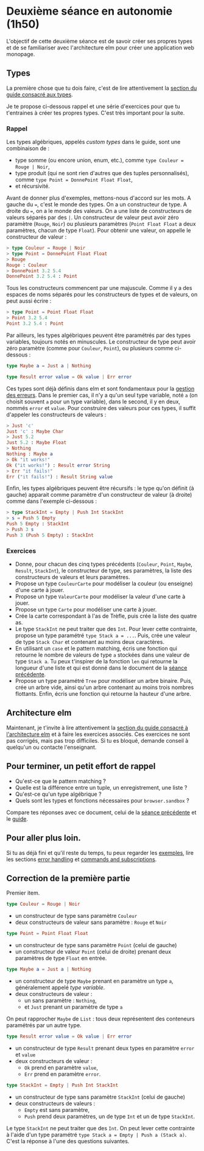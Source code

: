 # Deuxième séance en autonomie (1h50)

L'objectif de cette deuxième séance est de savoir créer ses propres types et de se familiariser avec l'architecture elm pour créer une application web monopage.

## Types

La première chose que tu dois faire, c'est de lire attentivement la [section du guide consacré aux types](https://guide.elm-lang.org/types/).

Je te propose ci-dessous rappel et une série d'exercices pour que tu t'entraines à créer tes propres types. C'est très important pour la suite.

### Rappel

Les types algébriques, appelés *custom types* dans le guide, sont une combinaison de : 
- type somme (ou encore union, enum, etc.), comme `type Couleur = Rouge | Noir`, 
- type produit (qui ne sont rien d'autres que des tuples personnalisés), comme `type Point = DonnePoint Float Float`,  
- et récursivité. 

Avant de donner plus d'exemples, mettons-nous d'accord sur les mots. A gauche du `=`, c'est le monde des types. On a un constructeur de type. A droite du `=`, on a le monde des valeurs. On a une liste de constructeurs de valeurs séparés par des `|`. Un constructeur de valeur peut avoir zéro paramètre (`Rouge`, `Noir`) ou plusieurs paramètres (`Point Float Float` a deux paramètres, chacun de type `Float`). Pour obtenir une valeur, on appelle le constructeur de valeur : 
```elm
> type Couleur = Rouge | Noir
> type Point = DonnePoint Float Float
> Rouge
Rouge : Couleur
> DonnePoint 3.2 5.4
DonnePoint 3.2 5.4 : Point
```

Tous les constructeurs commencent par une majuscule. Comme il y a des espaces de noms séparés pour les constructeurs de types et de valeurs, on peut aussi écrire :
```elm
> type Point = Point Float Float
> Point 3.2 5.4
Point 3.2 5.4 : Point
```

Par ailleurs, les types algébriques peuvent être paramétrés par des types variables, toujours notés en minuscules. Le constructeur de type peut avoir zéro paramètre (comme pour `Couleur`, `Point`), ou plusieurs comme ci-dessous : 
```elm
type Maybe a = Just a | Nothing
```
```elm
type Result error value = Ok value | Err error
```
Ces types sont déjà définis dans elm et sont fondamentaux pour la [gestion des erreurs](https://guide.elm-lang.org/error_handling/). Dans le premier cas, il n'y a qu'un seul type variable, noté `a` (on choisit souvent `a` pour un type variable), dans le second, il y en deux, nommés `error` et `value`. Pour construire des valeurs pour ces types, il suffit d'appeler les constructeurs de valeurs : 

```elm
> Just 'c'
Just 'c' : Maybe Char
> Just 5.2
Just 5.2 : Maybe Float
> Nothing
Nothing : Maybe a
> Ok "it works!"
Ok ("it works!") : Result error String
> Err "it fails!"
Err ("it fails!") : Result String value
```

Enfin, les types algébriques peuvent être récursifs : le type qu'on définit (à gauche) apparait comme paramètre d'un constructeur de valeur (à droite) comme dans l'exemple ci-dessous : 

```elm
> type StackInt = Empty | Push Int StackInt 
> s = Push 5 Empty
Push 5 Empty : StackInt
> Push 3 s
Push 3 (Push 5 Empty) : StackInt
```

### Exercices

- Donne, pour chacun des cinq types précédents (`Couleur`, `Point`, `Maybe`, `Result`, `StackInt`), le constructeur de type, ses paramètres, la liste des constructeurs de valeurs et leurs paramètres. 
- Propose un type `CouleurCarte` pour modéliser la couleur (ou enseigne) d'une carte à jouer. 
- Propose un type `ValeurCarte` pour modéliser la valeur d'une carte à jouer. 
- Propose un type `Carte` pour modéliser une carte à jouer. 
- Crée la carte correspondant à l'as de Trèfle, puis crée la liste des quatre as. 
- Le type `StackInt` ne peut traiter que des `Int`. Pour lever cette contrainte, propose un type paramétré `type Stack a = ...`. Puis, crée une valeur de type `Stack Char` et contenant au moins deux caractères. 
- En utilisant un `case` et le pattern matching, écris une fonction qui retourne le nombre de valeurs de type `a` stockées dans une valeur de type `Stack a`. Tu peux t'inspirer de la fonction `len` qui retourne la longueur d'une liste et qui est donné dans le document de la [séance précédente](../TD1). 
- Propose un type paramétré `Tree` pour modéliser un arbre binaire. Puis, crée un arbre vide, ainsi qu'un arbre contenant au moins trois nombres flottants. Enfin, écris une fonction qui retourne la hauteur d'une arbre. 

## Architecture elm

Maintenant, je t'invite à lire attentivement la [section du guide consacré à l'architecture elm](https://guide.elm-lang.org/architecture/)
et à faire les exercices associés. Ces exercices ne sont pas corrigés, mais pas trop difficiles. Si tu es bloqué, demande conseil à quelqu'un ou contacte l'enseignant. 

## Pour terminer, un petit effort de rappel

- Qu'est-ce que le pattern matching ?
- Quelle est la différence entre un tuple, un enregistrement, une liste ?
- Qu'est-ce qu'un type algébrique ?
- Quels sont les types et fonctions nécessaires pour `browser.sandbox` ?

Compare tes réponses avec ce document, celui de la [séance précédente](../TD1/) et le [guide](https://guide.elm-lang.org/).

## Pour aller plus loin. 

Si tu as déjà fini et qu'il reste du temps, tu peux regarder les [exemples](https://elm-lang.org/examples), lire les sections [error handling](https://guide.elm-lang.org/error_handling/) et [commands and subscriptions](https://guide.elm-lang.org/effects/).

## Correction de la première partie

Premier item. 

```elm
type Couleur = Rouge | Noir
```
- un constructeur de type sans paramètre `Couleur`
- deux constructeurs de valeur sans paramètre : `Rouge` et `Noir`

```elm
type Point = Point Float Float
```
- un constructeur de type sans paramètre `Point` (celui de gauche)
- un constructeur de valeur `Point` (celui de droite) prenant deux paramètres de type `Float` en entrée. 

```elm
type Maybe a = Just a | Nothing
```
- un constructeur de type `Maybe` prenant en paramètre un type `a`, généralement appelé *type variable*. 
- deux constructeurs de valeur : 
  - un sans paramètre : `Nothing`, 
  - et `Just` prenant un paramètre de type `a`

On peut rapprocher `Maybe` de `List` : tous deux représentent des conteneurs paramétrés par un autre type.  

```elm
type Result error value = Ok value | Err error
```
- un constructeur de type `Result` prenant deux types en paramètre `error` et `value`
- deux constructeurs de valeur : 
  - `Ok` prend en paramètre `value`,  
  - `Err` prend en paramètre `error`. 

```elm
type StackInt = Empty | Push Int StackInt 
```
- un constructeur de type sans paramètre `StackInt` (celui de gauche)
- deux constructeurs de valeurs : 
  - `Empty` est sans paramètre, 
  - `Push` prend deux paramètres, un de type `Int` et un de type `StackInt`.

Le type `StackInt` ne peut traiter que des `Int`. On peut lever cette contrainte à l'aide d'un type paramétré `type Stack a = Empty | Push a (Stack a)`. C'est la réponse à l'une des questions suivantes.

